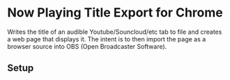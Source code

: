 # Now Playing Title Export for Chrome
 Writes the title of an audible Youtube/Souncloud/etc tab to file and creates a web page that displays it. The intent is to then import the page as a browser source into OBS (Open Broadcaster Software).
## Setup

